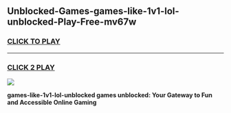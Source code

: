 
## Unblocked-Games-games-like-1v1-lol-unblocked-Play-Free-mv67w
<h3>
<a href="https://premium76.site?title=games-like-1v1-lol-unblocked&ref=09A">CLICK TO PLAY</a></h3>
<hr>

<h3>
<a href="https://premium76.site?title=games-like-1v1-lol-unblocked&ref=09A">CLICK 2 PLAY</a>
  
</h3>

<a href="https://premium76.site?title=games-like-1v1-lol-unblocked&ref=09A"><img src="https://clearcache.store/games.png"></a>


**games-like-1v1-lol-unblocked games unblocked: Your Gateway to Fun and Accessible Online Gaming**
